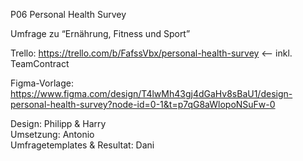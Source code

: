 P06 Personal Health Survey
  
Umfrage zu “Ernährung, Fitness und Sport”
  
Trello: https://trello.com/b/FafssVbx/personal-health-survey <-- inkl. TeamContract
  
Figma-Vorlage:
https://www.figma.com/design/T4lwMh43gj4dGaHv8sBaU1/design-personal-health-survey?node-id=0-1&t=p7qG8aWlopoNSuFw-0
  
Design: Philipp & Harry<br>
Umsetzung: Antonio<br>
Umfragetemplates & Resultat: Dani<br>





